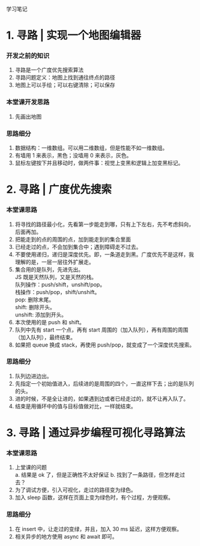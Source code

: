 学习笔记
# 1. 寻路 | 实现一个地图编辑器
### 开发之前的知识
1. 寻路是一个广度优先搜索算法
2. 寻路问题定义：地图上找到通往终点的路径
3. 地图上可以手绘；可以右键清除；可以保存

### 本堂课开发思路
1. 先画出地图

### 思路细分
1. 数据结构：一维数组。可以用二维数组，但是性能不如一维数组。
2. 有墙用 1 来表示，黑色；没墙用 0 来表示，灰色。
3. 鼠标左键按下并且移动时，做两件事：视觉上变黑和逻辑上加变黑标记。

# 2. 寻路 | 广度优先搜索
### 本堂课思路
1. 将寻找的路径最小化，先看第一步能走到哪，只有上下左右，先不考虑斜向，后面再加。
2. 把能走到的点的周围的点，加到能走到的集合里面
3. 已经走过的点，不会加到集合中；遇到障碍走不过去。
4. 不要使用递归，递归是深度优先。即，一条道走到黑。广度优先不是这样，我理解的是，一层一层往外扩展走。
5. 集合用的是队列，先进先出。  
    JS 既是天然队列，又是天然的栈。  
    队列操作：push/shift，unshift/pop。  
    栈操作：push/pop，shift/unshift。  
    pop: 删除末尾。  
    shift: 删除开头。  
    unshift: 添加到开头。
6. 本次使用的是 push 和 shift。
7. 队列中先有 start 一个点，再有 start 周围的（加入队列），再有周围的周围（加入队列），最终结束。
8. 如果把 queue 换成 stack，再使用 push/pop，就变成了一个深度优先搜索。

### 思路细分
1. 队列边进边出。
2. 先指定一个初始值进入，后续进的是周围的四个，一直这样下去；出的是队列的头。
3. 进的时候，不是全让进的，如果遇到边或者已经走过的，就不让再入队了。
4. 结束是用循环中的值与目标值做对比，一样就结束。

# 3. 寻路 | 通过异步编程可视化寻路算法
### 本堂课思路
1. 上堂课的问题  
    a. 结果是 ok 了，但是正确性不太好保证
    b. 找到了一条路径，但怎样走过去？
2. 为了调试方便，引入可视化，走过的路径变为绿色。
3. 加入 sleep 函数，这样在页面上变为绿色时，有个过程，方便观察。

### 思路细分
1. 在 insert 中，让走过的变绿，并且，加入 30 ms 延迟，这样方便观察。
2. 相关异步的地方使用 async 和 await 即可。 

 
